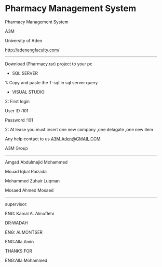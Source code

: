 # Pharmacy Management System
Pharmacy Management System


A3M


University of Aden

http://adenengfaculty.com/

****************************


Download (Pharmacy.rar) project to your pc
 
 * SQL SERVER

1: Copy and paste the T-sql in sql server query


 * VISUAL STUDIO


2: First login

User ID :101

Password :101

2: At lease you must insert one  new company ,one delagate ,one new item


Any help contact to us A3M.Aden@GMAIL.COM

A3M Group

*************

Amgad Abdulmajid Mohammed 

Mouad Iqbal Raizada

Mohammed Zuhair Luqman 

Mosaed Ahmed Mosaed



******************

supervisor: 

ENG: Kamal A. Almoflehi

DR:WADAH

ENG: ALMONTSER

ENG:Alla Amin


THANKS FOR 

ENG:Alla Mohammed


